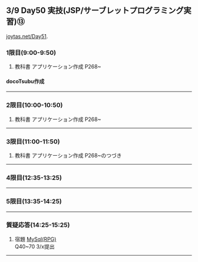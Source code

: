 ## 3/9 Day50 実技(JSP/サーブレットプログラミング実習)⑬
[joytas.net/Day51](https://joytas.net/%e8%a8%93%e7%b7%b4/day51).
### 1限目(9:00-9:50)
1. 教科書 アプリケーション作成 P268~
 #### docoTsubu作成
---
### 2限目(10:00-10:50)
1. 教科書 アプリケーション作成 P268~
---
### 3限目(11:00-11:50)
1. 教科書 アプリケーション作成 P268~のつづき
---
### 4限目(12:35-13:25)
---
### 5限目(13:35-14:25)
---
### 質疑応答(14:25-15:25)
1. 宿題
[MySql(RPG)](https://joytas.net/programming/mysql/mysql_rpg)  
Q40~70 3/x提出
----
